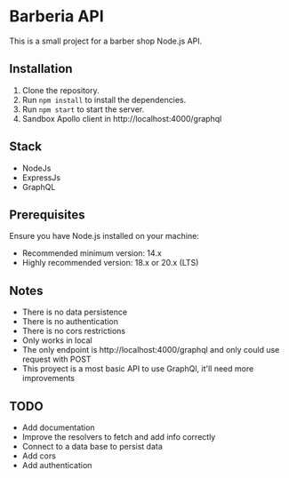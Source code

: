 # Barberia API

This is a small project for a barber shop Node.js API.

## Installation

1. Clone the repository.
2. Run `npm install` to install the dependencies.
3. Run `npm start` to start the server.
4. Sandbox Apollo client in http://localhost:4000/graphql

## Stack

- NodeJs
- ExpressJs
- GraphQL

## Prerequisites

Ensure you have Node.js installed on your machine:

- Recommended minimum version: 14.x
- Highly recommended version: 18.x or 20.x (LTS)

## Notes

- There is no data persistence
- There is no authentication
- There is no cors restrictions
- Only works in local 
- The only endpoint is http://localhost:4000/graphql and only could use request with POST
- This proyect is a most basic API to use GraphQl, it'll need more improvements

## TODO

- Add documentation
- Improve the resolvers to fetch and add info correctly
- Connect to a data base to persist data
- Add cors
- Add authentication
